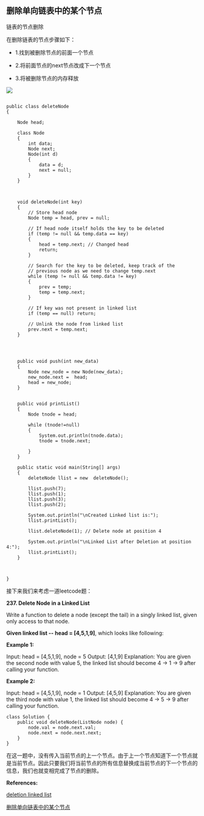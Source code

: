 ## 删除单向链表中的某个节点

链表的节点删除

在删除链表的节点步骤如下：

- 1.找到被删除节点的前面一个节点

- 2.将前面节点的next节点改成下一个节点

- 3.将被删除节点的内存释放

![](https://tva1.sinaimg.cn/large/006tNbRwgy1gachsh100oj30xe0a4gmj.jpg)

```{java}

public class deleteNode
{

    Node head;

    class Node
    {
        int data;
        Node next;
        Node(int d)
        {
            data = d;
            next = null;
        }
    }



    void deleteNode(int key)
    {
        // Store head node
        Node temp = head, prev = null;

        // If head node itself holds the key to be deleted
        if (temp != null && temp.data == key)
        {
            head = temp.next; // Changed head
            return;
        }

        // Search for the key to be deleted, keep track of the
        // previous node as we need to change temp.next
        while (temp != null && temp.data != key)
        {
            prev = temp;
            temp = temp.next;
        }

        // If key was not present in linked list
        if (temp == null) return;

        // Unlink the node from linked list
        prev.next = temp.next;
    }




    public void push(int new_data)
    {
        Node new_node = new Node(new_data);
        new_node.next =  head;
        head = new_node;
    }


    public void printList()
    {
        Node tnode = head;

        while (tnode!=null)
        {
            System.out.println(tnode.data);
            tnode = tnode.next;

        }
    }

    public static void main(String[] args)
    {
        deleteNode llist = new  deleteNode();

        llist.push(7);
        llist.push(1);
        llist.push(3);
        llist.push(2);

        System.out.println("\nCreated Linked list is:");
        llist.printList();

        llist.deleteNode(1); // Delete node at position 4

        System.out.println("\nLinked List after Deletion at position 4:");
        llist.printList();
    }



}

```

接下来我们来考虑一道leetcode题：

**237. Delete Node in a Linked List**

Write a function to delete a node (except the tail) in a singly linked list, given only access to that node.

**Given linked list -- head = [4,5,1,9]**, which looks like following:

**Example 1:**

Input: head = [4,5,1,9], node = 5
Output: [4,1,9]
Explanation: You are given the second node with value 5, the linked list should become 4 -> 1 -> 9 after calling your function.

**Example 2:**

Input: head = [4,5,1,9], node = 1
Output: [4,5,9]
Explanation: You are given the third node with value 1, the linked list should become 4 -> 5 -> 9 after calling your function.


```{}
class Solution {
    public void deleteNode(ListNode node) {
        node.val = node.next.val;
        node.next = node.next.next;
    }
}
```
在这一题中，没有传入当前节点的上一个节点。由于上一个节点知道下一个节点就是当前节点。因此只要我们将当前节点的所有信息替换成当前节点的下一个节点的信息，我们也就变相完成了节点的删除。




**References:**

[deletion linked list](https://www.geeksforgeeks.org/linked-list-set-3-deleting-node/)

[删除单向链表中的某个节点](https://blog.csdn.net/cchengone/article/details/52973877)

